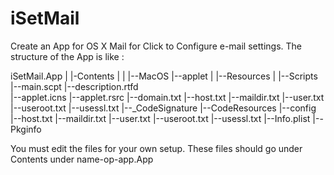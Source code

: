 iSetMail
========

Create an App for OS X Mail for Click to Configure e-mail settings. The structure of the App is like :

iSetMail.App
|
|-Contents
		|
		|
		|--MacOS
			|--applet
		|
		|--Resources
			|
			|--Scripts
				|--main.scpt
			|--description.rtfd 	
			|--applet.icns
			|--applet.rsrc
			|--domain.txt
			|--host.txt
			|--maildir.txt
			|--user.txt
			|--useroot.txt
			|--usessl.txt
		|--_CodeSignature
			|--CodeResources
		|--config
			|--host.txt
			|--maildir.txt
			|--user.txt
			|--useroot.txt
			|--usessl.txt
		|--Info.plist
		|--Pkginfo
		

You must edit the files for your own setup. These files should go under Contents under name-op-app.App

